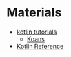 # Materials

* [kotlin tutorials](https://kotlinlang.org/docs/tutorials/)
  * [Koans](https://play.kotlinlang.org/koans/Introduction/Hello,%20world!/Task.kt)
* [Kotlin Reference](https://kotlinlang.org/docs/reference/)
